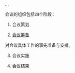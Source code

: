 ...

会议的组织包括四个阶段：

1. 会议策划

2. [会议筹备](https://github.com/hoanFir/JingYing/blob/master/%E4%BC%9A%E8%AE%AE%E7%BB%84%E7%BB%87%E4%B9%8B%E4%BC%9A%E8%AE%AE%E7%AD%B9%E5%A4%87.md)

对会议具体工作的事先准备与安排。

3. 会议实施

4. 会议结束
